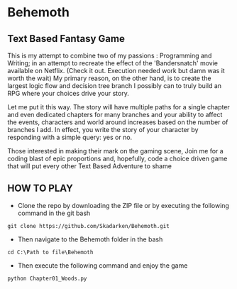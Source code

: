 # Behemoth
## Text Based Fantasy Game

This is my attempt to combine two of my passions : Programming and Writing; in an attempt to recreate the effect of the 'Bandersnatch' movie available on Netflix. (Check it out. Execution needed work but damn was it worth the wait)
My primary reason, on the other hand, is to create the largest logic flow and decision tree branch I possibly can to truly build an RPG where your choices drive your story.

Let me put it this way. The story will have multiple paths for a single chapter and even dedicated chapters for many branches and your ability to affect the events, characters and world around increases based on the number of branches I add. In effect, you write the story of your character by responding with a simple query: yes or no.

Those interested in making their mark on the gaming scene, Join me for a coding blast of epic proportions and, hopefully, code a choice driven game that will put every other Text Based Adventure to shame

## HOW TO PLAY

* Clone the repo by downloading the ZIP file or by executing the following command in the git bash 
````
git clone https://github.com/Skadarken/Behemoth.git
````
* Then navigate to the Behemoth folder in the bash
````
cd C:\Path to file\Behemoth
````

* Then execute the following command and enjoy the game
````
python Chapter01_Woods.py
````

 



